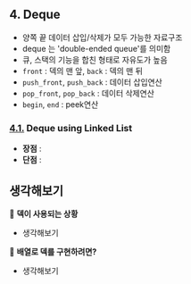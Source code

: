 ## 4. Deque
- 양쪽 끝 데이터 삽입/삭제가 모두 가능한 자료구조
- deque 는 'double-ended queue'를 의미함
- 큐, 스택의 기능을 합친 형태로 자유도가 높음
- `front` : 덱의 맨 앞, `back` : 덱의 맨 뒤
- `push_front`, `push_back` : 데이터 삽입연산
- `pop_front`, `pop_back` : 데이터 삭제연산
- `begin`, `end` : peek연산

### [4.1.](./1_deque_using_linked_list) **Deque using Linked List**
- **장점** : 
- **단점** : 

## 생각해보기

:speech_balloon: **덱이 사용되는 상황**
- 생각해보기

:speech_balloon: **배열로 덱를 구현하려면?**
- 생각해보기
